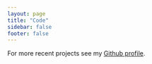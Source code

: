 ```yaml
---
layout: page
title: "Code"
sidebar: false
footer: false
---
```


For more recent projects see my [Github profile][github].

[github]: https://github.com/mneumann
